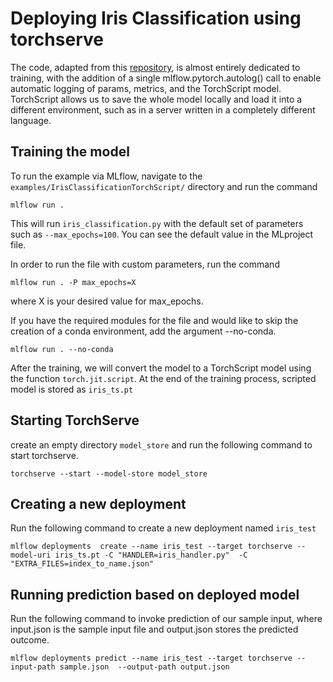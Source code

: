 # Deploying Iris Classification using torchserve

The code, adapted from this [repository](http://chappers.github.io/2020/04/19/torch-lightning-using-iris/),
is almost entirely dedicated to training, with the addition of a single mlflow.pytorch.autolog() call to enable automatic logging of params, metrics, and the TorchScript model.
TorchScript allows us to save the whole model locally and load it into a different environment, such as in a server written in
a completely different language.

## Training the model

To run the example via MLflow, navigate to the `examples/IrisClassificationTorchScript/` directory and run the command

```
mlflow run .

```

This will run `iris_classification.py` with the default set of parameters such as `--max_epochs=100`. You can see the default value in the MLproject file.

In order to run the file with custom parameters, run the command

```
mlflow run . -P max_epochs=X
```

where X is your desired value for max_epochs.

If you have the required modules for the file and would like to skip the creation of a conda environment, add the argument --no-conda.

```
mlflow run . --no-conda
```

After the training, we will convert the model to a TorchScript model using the function `torch.jit.script`.
At the end of the training process, scripted model is stored as `iris_ts.pt`

## Starting TorchServe

create an empty directory `model_store` and run the following command to start torchserve.

`torchserve --start --model-store model_store`

## Creating a new deployment

Run the following command to create a new deployment named `iris_test`

`mlflow deployments  create --name iris_test --target torchserve --model-uri iris_ts.pt -C "HANDLER=iris_handler.py"  -C "EXTRA_FILES=index_to_name.json"`

## Running prediction based on deployed model

Run the following command to invoke prediction of our sample input, where input.json is the sample input file and output.json stores the predicted outcome.

`mlflow deployments predict --name iris_test --target torchserve --input-path sample.json  --output-path output.json`
